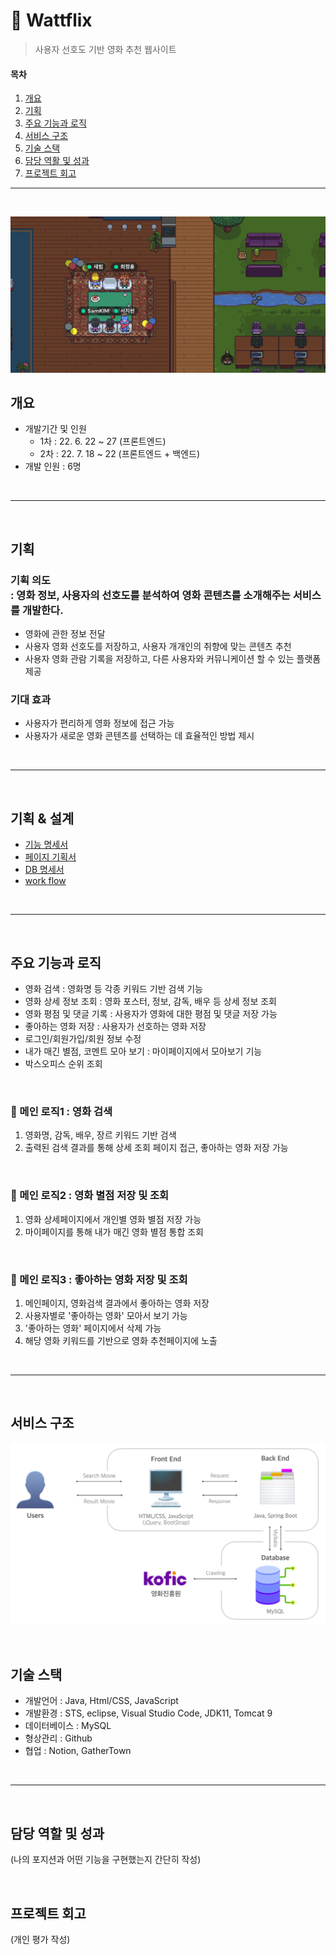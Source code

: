# 🍿 Wattflix

> 사용자 선호도 기반 영화 추천 웹사이트

#### 목차

1. [개요](#개요)
2. [기획](#기획)
3. [주요 기능과 로직](#주요-기능과-로직)
4. [서비스 구조](#서비스-구조)
5. [기술 스택](#기술-스택)
6. [담당 역활 및 성과](#담당-역할-및-성과)
7. [프로젝트 회고](#프로젝트-회고)

---

<br>

![](readme_assets/gethertown.png)

## 개요

- 개발기간 및 인원
  - 1차 : 22. 6. 22 ~ 27 (프론트엔드)
  - 2차 : 22. 7. 18 ~ 22 (프론트엔드 + 백엔드)
- 개발 인원 : 6명

<br>

---

<br>

## 기획

### 기획 의도<br> : 영화 정보, 사용자의 선호도를 분석하여 영화 콘텐츠를 소개해주는 서비스를 개발한다.

- 영화에 관한 정보 전달
- 사용자 영화 선호도를 저장하고, 사용자 개개인의 취향에 맞는 콘텐츠 추천
- 사용자 영화 관람 기록을 저장하고, 다른 사용자와 커뮤니케이션 할 수 있는 플랫폼 제공

### 기대 효과

- 사용자가 편리하게 영화 정보에 접근 가능
- 사용자가 새로운 영화 콘텐츠를 선택하는 데 효율적인 방법 제시

<br>

---

<br>

## 기획 & 설계

- [기능 명세서](https://www.notion.so/saehim/04c2d031096b497f976ccb22a97619db)
- [페이지 기획서](https://whimsical.com/wattflix-TLM6JwRAMdSt9bEB4PFwvA)
- [DB 명세서](https://www.notion.so/saehim/DB-3da90124c57240b88479a3cdbdc14678)
- [work flow](https://miro.com/welcomeonboard/dkdKVHRNdjJTRVl1REZRZWsyeUl6SWpFeUM5UEkwa2xhaE45TkowSFRPSTJtdXpmb091VDFCd2Mzemd5RHJxc3wzNDU4NzY0NTI5NTk0ODMwNjk3?share_link_id=39786382272)

<br>

---

<br>

## 주요 기능과 로직

- 영화 검색 : 영화명 등 각종 키워드 기반 검색 기능
- 영화 상세 정보 조회 : 영화 포스터, 정보, 감독, 배우 등 상세 정보 조회
- 영화 평점 및 댓글 기록 : 사용자가 영화에 대한 평점 및 댓글 저장 가능
- 좋아하는 영화 저장 : 사용자가 선호하는 영화 저장
- 로그인/회원가입/회원 정보 수정
- 내가 매긴 별점, 코멘트 모아 보기 : 마이페이지에서 모아보기 기능
- 박스오피스 순위 조회

<br>

### 🚩 메인 로직1 : 영화 검색

1. 영화명, 감독, 배우, 장르 키워드 기반 검색
2. 출력된 검색 결과를 통해 상세 조회 페이지 접근, 좋아하는 영화 저장 가능

<br>

### 🚩 메인 로직2 : 영화 별점 저장 및 조회

1. 영화 상세페이지에서 개인별 영화 별점 저장 가능
2. 마이페이지를 통해 내가 매긴 영화 별점 통합 조회

<br>

### 🚩 메인 로직3 : 좋아하는 영화 저장 및 조회

1. 메인페이지, 영화검색 결과에서 좋아하는 영화 저장
2. 사용자별로 '좋아하는 영화' 모아서 보기 가능
3. '좋아하는 영화' 페이지에서 삭제 가능
4. 해당 영화 키워드를 기반으로 영화 추천페이지에 노출

<br>

---

<br>

## 서비스 구조

![](readme_assets/service-structure.png)

<br>

## 기술 스택

- 개발언어 : Java, Html/CSS, JavaScript
- 개발환경 : STS, eclipse, Visual Studio Code, JDK11, Tomcat 9
- 데이터베이스 : MySQL
- 형상관리 : Github
- 협업 : Notion, GatherTown

<br>

---

<br>

## 담당 역할 및 성과

(나의 포지션과 어떤 기능을 구현했는지 간단히 작성)

<br>

## 프로젝트 회고

(개인 평가 작성)
